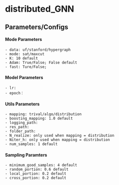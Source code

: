 # distributed_GNN


## Parameters/Configs

#### Mode Parameters

    - data: uf/stanford/hypergraph
    - mode: sat/maxcut
    - K: 10 default
    - Adam: True/False; False default
    - fast: Ture/False; 

#### Model Parameters
    - lr:
    - epoch：

#### Utils Parameters
    - mapping: trival/algo/distribution
    - boosting_mapping: 1.0 default
    - logging_path:  
    - res_path:
    - folder_path:
    - N_realize: only used when mapping = distribution
    - Niter_h: only used when mapping = distribution
    - num_samples: 1 default


#### Sampling Paramters

    - minimum_good_samples: 4 default
    - random_portion: 0.6 default
    - local_portion: 0.2 default
    - cross_portion: 0.2 default
